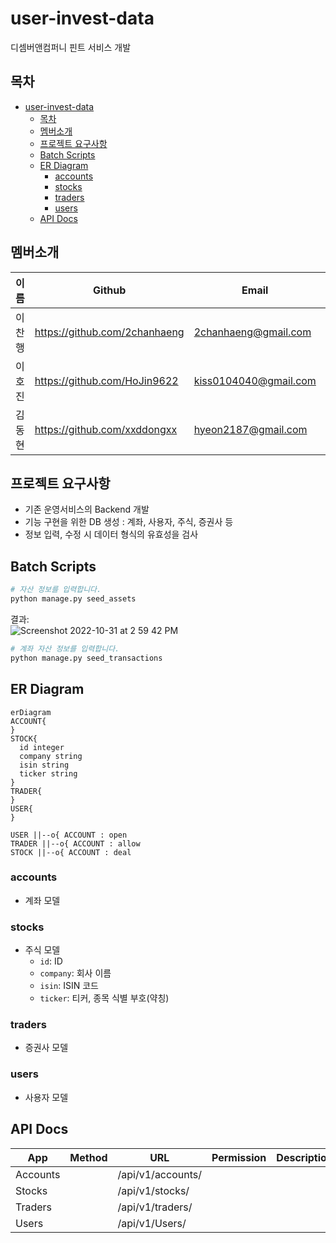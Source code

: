 # user-invest-data

디셈버앤컴퍼니 핀트 서비스 개발

## 목차

- [user-invest-data](#user-invest-data)
  - [목차](#목차)
  - [멤버소개](#멤버소개)
  - [프로젝트 요구사항](#프로젝트-요구사항)
  - [Batch Scripts](#batch-scripts)
  - [ER Diagram](#er-diagram)
    - [accounts](#accounts)
    - [stocks](#stocks)
    - [traders](#traders)
    - [users](#users)
  - [API Docs](#api-docs)

## 멤버소개

| 이름   | Github                        | Email                 | Blog                        |
| ------ | ----------------------------- | --------------------- | --------------------------- |
| 이찬행 | https://github.com/2chanhaeng | 2chanhaeng@gmail.com  | https://chomu.dev/          |
| 이호진 | https://github.com/HoJin9622  | kiss0104040@gmail.com | https://velog.io/@hojin9622 |
| 김동현 | https://github.com/xxddongxx  | hyeon2187@gmail.com   |                             |

## 프로젝트 요구사항

- 기존 운영서비스의 Backend 개발
- 기능 구현을 위한 DB 생성 : 계좌, 사용자, 주식, 증권사 등
- 정보 입력, 수정 시 데이터 형식의 유효성을 검사

## Batch Scripts

```bash
# 자산 정보를 입력합니다.
python manage.py seed_assets
```

결과:<br />
![Screenshot 2022-10-31 at 2 59 42 PM](https://user-images.githubusercontent.com/57439651/198941620-70b41c85-bd3f-4e89-b68a-5961799ee814.png)

```bash
# 계좌 자산 정보를 입력합니다.
python manage.py seed_transactions
```

## ER Diagram

```mermaid
erDiagram
ACCOUNT{
}
STOCK{
  id integer
  company string
  isin string
  ticker string
}
TRADER{
}
USER{
}

USER ||--o{ ACCOUNT : open
TRADER ||--o{ ACCOUNT : allow
STOCK ||--o{ ACCOUNT : deal
```

### accounts

- 계좌 모델

### stocks

- 주식 모델
  - `id`: ID
  - `company`: 회사 이름
  - `isin`: ISIN 코드
  - `ticker`: 티커, 종목 식별 부호(약칭)

### traders

- 증권사 모델

### users

- 사용자 모델

## API Docs

<table>
  <thead>
    <tr>
      <th>App</th>
      <th>Method</th>
      <th>URL</th>
      <th>Permission</th>
      <th>Description</th>
    </tr>
  </thead>
  <tbody>
    <tr>
      <td rowspan=1>Accounts</td>
      <td></td>
      <td rowspan=1>/api/v1/accounts/</td>
      <td></td>
      <td></td>
    </tr>
    <tr>
      <td rowspan=1>Stocks</td>
      <td></td>
      <td rowspan=1>/api/v1/stocks/</td>
      <td></td>
      <td></td>
    </tr>
    <tr>
      <td rowspan=1>Traders</td>
      <td></td>
      <td rowspan=1>/api/v1/traders/</td>
      <td></td>
      <td></td>
    </tr>
    <tr>
      <td rowspan=1>Users</td>
      <td></td>
      <td rowspan=1>/api/v1/Users/</td>
      <td></td>
      <td></td>
    </tr>
  </tbody>
</table>
